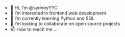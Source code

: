 - 👋 Hi, I’m @sydneyYYC
- 👀 I’m interested in frontend web development
- 🌱 I’m currently learning Python and SQL 
- 💞️ I’m looking to collaborate on open source projects
- 📫 How to reach me ...

<!---
sydneyYYC/sydneyYYC is a ✨ special ✨ repository because its `README.md` (this file) appears on your GitHub profile.
You can click the Preview link to take a look at your changes.
--->
